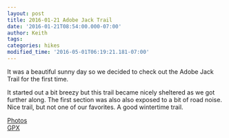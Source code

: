 ```yaml
---
layout: post
title: 2016-01-21 Adobe Jack Trail
date: '2016-01-21T08:54:00.000-07:00'
author: Keith
tags: 
categories: hikes
modified_time: '2016-05-01T06:19:21.181-07:00'
---
```


It was a beautiful sunny day so we decided to check out the Adobe Jack
Trail for the first time.

It started out a bit breezy but this trail
became nicely sheltered as we got further along. The first section was
also also exposed to a bit of road noise. Nice trail, but not one of our
favorites. A good wintertime trail.

[Photos](https://goo.gl/photos/sYaU7rKcibBrBjsVA)  
[GPX](https://drive.google.com/file/d/0B05YxhE9Av-PX3pNZ1czTHB1ckU/view?usp=sharing)  
